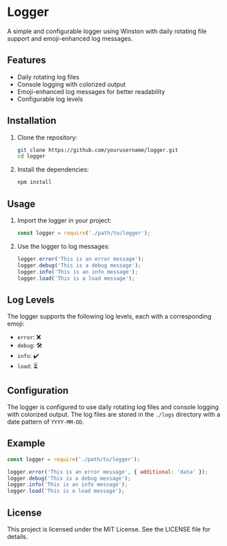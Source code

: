# Logger

A simple and configurable logger using Winston with daily rotating file support and emoji-enhanced log messages.

## Features

- Daily rotating log files
- Console logging with colorized output
- Emoji-enhanced log messages for better readability
- Configurable log levels

## Installation

1. Clone the repository:
    ```sh
    git clone https://github.com/yourusername/logger.git
    cd logger
    ```

2. Install the dependencies:
    ```sh
    npm install
    ```

## Usage

1. Import the logger in your project:
    ```javascript
    const logger = require('./path/to/logger');
    ```

2. Use the logger to log messages:
    ```javascript
    logger.error('This is an error message');
    logger.debug('This is a debug message');
    logger.info('This is an info message');
    logger.load('This is a load message');
    ```

## Log Levels

The logger supports the following log levels, each with a corresponding emoji:

- `error`: ❌
- `debug`: 🛠️
- `info`: ✔️
- `load`: ⏳

## Configuration

The logger is configured to use daily rotating log files and console logging with colorized output. The log files are stored in the `./logs` directory with a date pattern of `YYYY-MM-DD`.

## Example

```javascript
const logger = require('./path/to/logger');

logger.error('This is an error message', { additional: 'data' });
logger.debug('This is a debug message');
logger.info('This is an info message');
logger.load('This is a load message');
```

## License
This project is licensed under the MIT License. See the LICENSE file for details.
